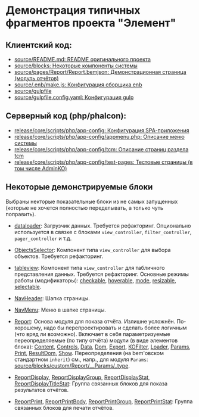 Демонстрация типичных фрагментов проекта "Элемент"
==================================================

Клиентский код:
---------------

- [source/README.md: README оригинального проекта](source/README.project.md)
- [source/blocks: Некоторые компоненты системы](source/blocks/)
- [source/pages/Report/Report.bemjson: Демонстрационная страница (модуль отчётов)](source/pages/Report/Report.bemjson)
- [source/.enb/make.js: Конфигурация сборщика enb](source/.enb/make.js)
- [source/gulpfile](source/gulpfile.js)
- [source/gulpfile.config.yaml: Конфигурация gulp](source/gulpfile.config.yaml)

Серверный код (php/phalcon):
--------------------

- [release/core/scripts/php/app-config: Конфигурация SPA-приложения](release/core/scripts/php/app-config)
- [release/core/scripts/php/app-config/appmenu.php: Описание меню системы](release/core/scripts/php/app-config/appmenu.php)
- [release/core/scripts/php/app-config/tcm: Описание страниц раздела tcm](release/core/scripts/php/app-config/tcm)
- [release/core/scripts/php/app-config/test-pages: Тестовые страницы (в том числе AdminKO)](release/core/scripts/php/app-config/test-pages)

Некоторые демонстрируемые блоки
-------------------------------

Выбраны некторые показательные блоки из не самых запущенных (которые не хочется полностью переделывать, а только чуть поправить).

- [dataloader](source/blocks/controllers/dataloader):
  Загрузчик данных. Требуется рефакторинг.
  Опционально используется в связке с блоками `view_controller`, `filter_controller`, `pager_controller` и т.д.

- [ObjectsSelector](source/blocks/controllers/ObjectsSelector):
  Компонент типа `view_controller` для выбора объектов. Требуется рефакторинг.

- [tableview](source/blocks/controllers/tableview):
  Компонент типа `view_controller` для табличного представления данных.
  Требуется рефакторинг.
  Основные режимы работы (модификаторы):
  [checkable](source/blocks/controllers/tableview/_checkable),
  [hoverable](source/blocks/controllers/tableview/_hoverable),
  [mode](source/blocks/controllers/tableview/_mode),
  [resizable](source/blocks/controllers/tableview/_resizable),
  [selectable](source/blocks/controllers/tableview/_selectable).

- [NavHeader](source/blocks/layout/NavHeader): Шапка страницы.

- [NavMenu](source/blocks/layout/NavMenu): Меню в шапке страницы.

- [Report](source/blocks/custom/Report):
  Основа модуля для показа отчёта.
  Излишне усложнён. По-хорошему, надо бы перепроектировать и сделать более логичным (что вряд ли возможно).
  Включает в себя параметризуемые переопределяемые (по типу отчёта) модули (в виде элементов блока):
  [Content](source/blocks/custom/Report/__Content),
  [Controls](source/blocks/custom/Report/__Controls),
  [Data](source/blocks/custom/Report/__Data),
  [Dom](source/blocks/custom/Report/__Dom),
  [Export](source/blocks/custom/Report/__Export),
  [KOFilter](source/blocks/custom/Report/__KOFilter),
  [Loader](source/blocks/custom/Report/__Loader),
  [Params](source/blocks/custom/Report/__Params),
  [Print](source/blocks/custom/Report/__Print),
  [ResultDom](source/blocks/custom/Report/__ResultDom),
  [Show](source/blocks/custom/Report/__Show).
  Переопределения (на bem'овском стандартном `inherit`) см., напр., для модуля `Params`:
  [source/blocks/custom/Report/__Params/_type](source/blocks/custom/Report/__Params/_type).

- [ReportDisplay](source/blocks/custom/ReportDisplay),
  [ReportDisplayGroup](source/blocks/custom/ReportDisplayGroup),
  [ReportDisplayStat](source/blocks/custom/ReportDisplayStat),
  [ReportDisplayTitleStat](source/blocks/custom/ReportDisplayTitleStat):
  Группа связанных блоков для показа результатов отчётов.

- [ReportPrint](source/blocks/custom/ReportPrint),
  [ReportPrintBody](source/blocks/custom/ReportPrintBody),
  [ReportPrintGroup](source/blocks/custom/ReportPrintGroup),
  [ReportPrintStat](source/blocks/custom/ReportPrintStat):
  Группа связанных блоков для печати отчётов.


